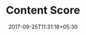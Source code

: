 ---
title: "Content Score"
date: 2017-09-25T11:31:18+05:30
layout: contentscore
property: "Casa Vagator"
status: "Pending Review"
url: /details/contentscore/casa-vagator/
slug: "casa-vagator/"

qcstatus:
 forreview: true

mainmenu:
 details: true
 cScore: true

---